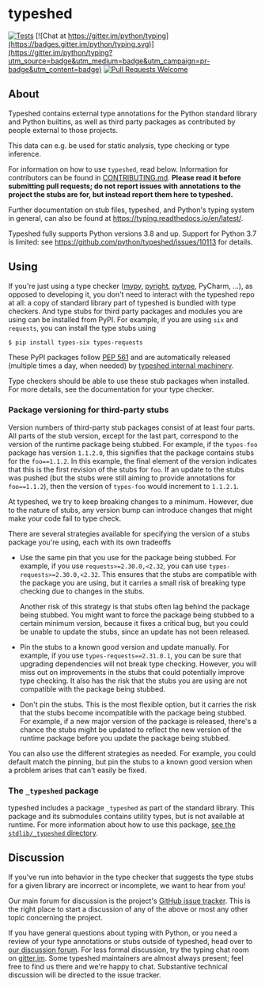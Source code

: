 # typeshed

[![Tests](https://github.com/python/typeshed/actions/workflows/tests.yml/badge.svg)](https://github.com/python/typeshed/actions/workflows/tests.yml)
[![Chat at https://gitter.im/python/typing](https://badges.gitter.im/python/typing.svg)](https://gitter.im/python/typing?utm_source=badge&utm_medium=badge&utm_campaign=pr-badge&utm_content=badge)
[![Pull Requests Welcome](https://img.shields.io/badge/pull%20requests-welcome-brightgreen.svg)](https://github.com/python/typeshed/blob/main/CONTRIBUTING.md)

## About

Typeshed contains external type annotations for the Python standard library
and Python builtins, as well as third party packages as contributed by
people external to those projects.

This data can e.g. be used for static analysis, type checking or type inference.

For information on how to use `typeshed`, read below.  Information for
contributors can be found in [CONTRIBUTING.md](CONTRIBUTING.md).  **Please read
it before submitting pull requests; do not report issues with annotations to
the project the stubs are for, but instead report them here to typeshed.**

Further documentation on stub files, typeshed, and Python's typing system in
general, can also be found at https://typing.readthedocs.io/en/latest/.

Typeshed fully supports Python versions 3.8 and up. Support for Python 3.7
is limited: see https://github.com/python/typeshed/issues/10113
for details.

## Using

If you're just using a type checker ([mypy](https://github.com/python/mypy/),
[pyright](https://github.com/microsoft/pyright),
[pytype](https://github.com/google/pytype/), PyCharm, ...), as opposed to
developing it, you don't need to interact with the typeshed repo at
all: a copy of standard library part of typeshed is bundled with type checkers.
And type stubs for third party packages and modules you are using can
be installed from PyPI. For example, if you are using `six` and `requests`,
you can install the type stubs using

```bash
$ pip install types-six types-requests
```

These PyPI packages follow [PEP 561](http://www.python.org/dev/peps/pep-0561/)
and are automatically released (multiple times a day, when needed) by
[typeshed internal machinery](https://github.com/typeshed-internal/stub_uploader).

Type checkers should be able to use these stub packages when installed. For more
details, see the documentation for your type checker.

### Package versioning for third-party stubs

Version numbers of third-party stub packages consist of at least four parts.
All parts of the stub version, except for the last part, correspond to the
version of the runtime package being stubbed. For example, if the `types-foo`
package has version `1.1.2.0`, this signifies that the package contains stubs
for the `foo==1.1.2`. In this example, the final element of the version
indicates that this is the first revision of the stubs for `foo`. If an update
to the stubs was pushed (but the stubs were still aiming to provide
annotations for `foo==1.1.2`), then the version of `types-foo` would
increment to `1.1.2.1`.

At typeshed, we try to keep breaking changes to a minimum. However, due to the
nature of stubs, any version bump can introduce changes that might make your
code fail to type check.

There are several strategies available for specifying the version of a stubs
package you're using, each with its own tradeoffs

* Use the same pin that you use for the package being stubbed. For example,
  if you use `requests>=2.30.0,<2.32`, you can use
  `types-requests>=2.30.0,<2.32`. This ensures that the stubs are compatible
  with the package you are using, but it carries a small risk of breaking
  type checking due to changes in the stubs.

  Another risk of this strategy is that stubs often lag behind
  the package being stubbed. You might want to force the package being stubbed
  to a certain minimum version, because it fixes a critical bug, but you
  could be unable to update the stubs, since an update has not been released.
* Pin the stubs to a known good version and update manually. For example, if
  you use `types-requests==2.31.0.1`, you can be sure that upgrading
  dependencies will not break type checking. However, you will miss out on
  improvements in the stubs that could potentially improve type checking.
  It also has the risk that the stubs you are using are not compatible with
  the package being stubbed.
* Don't pin the stubs. This is the most flexible option, but it carries the
  risk that the stubs become incompatible with the package being stubbed.
  For example, if a new major version of the package is released, there's a
  chance the stubs might be updated to reflect the new version of the runtime
  package before you update the package being stubbed.

You can also use the different strategies as needed. For example, you could
default match the pinning, but pin the stubs to a known good version when
a problem arises that can't easily be fixed.

### The `_typeshed` package

typeshed includes a package `_typeshed` as part of the standard library.
This package and its submodules contains utility types, but is not
available at runtime. For more information about how to use this package,
[see the `stdlib/_typeshed` directory](https://github.com/python/typeshed/tree/main/stdlib/_typeshed).

## Discussion

If you've run into behavior in the type checker that suggests the type
stubs for a given library are incorrect or incomplete,
we want to hear from you!

Our main forum for discussion is the project's [GitHub issue
tracker](https://github.com/python/typeshed/issues).  This is the right
place to start a discussion of any of the above or most any other
topic concerning the project.

If you have general questions about typing with Python, or you need
a review of your type annotations or stubs outside of typeshed, head over to
[our discussion forum](https://github.com/python/typing/discussions).
For less formal discussion, try the typing chat room on
[gitter.im](https://gitter.im/python/typing).  Some typeshed maintainers
are almost always present; feel free to find us there and we're happy
to chat.  Substantive technical discussion will be directed to the
issue tracker.
